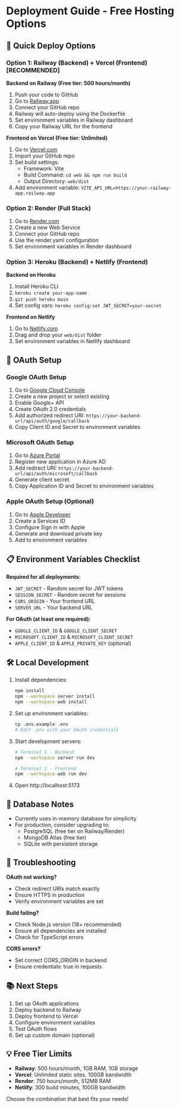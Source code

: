 # Deployment Guide - Free Hosting Options

## 🚀 Quick Deploy Options

### Option 1: Railway (Backend) + Vercel (Frontend) [RECOMMENDED]

**Backend on Railway (Free tier: 500 hours/month)**
1. Push your code to GitHub
2. Go to [Railway.app](https://railway.app)
3. Connect your GitHub repo
4. Railway will auto-deploy using the Dockerfile
5. Set environment variables in Railway dashboard
6. Copy your Railway URL for the frontend

**Frontend on Vercel (Free tier: Unlimited)**
1. Go to [Vercel.com](https://vercel.com)
2. Import your GitHub repo
3. Set build settings:
   - Framework: Vite
   - Build Command: `cd web && npm run build`
   - Output Directory: `web/dist`
4. Add environment variable: `VITE_API_URL=https://your-railway-app.railway.app`

### Option 2: Render (Full Stack)

1. Go to [Render.com](https://render.com)
2. Create a new Web Service
3. Connect your GitHub repo
4. Use the render.yaml configuration
5. Set environment variables in Render dashboard

### Option 3: Heroku (Backend) + Netlify (Frontend)

**Backend on Heroku**
1. Install Heroku CLI
2. `heroku create your-app-name`
3. `git push heroku main`
4. Set config vars: `heroku config:set JWT_SECRET=your-secret`

**Frontend on Netlify**
1. Go to [Netlify.com](https://netlify.com)
2. Drag and drop your `web/dist` folder
3. Set environment variables in Netlify dashboard

## 🔐 OAuth Setup

### Google OAuth Setup
1. Go to [Google Cloud Console](https://console.cloud.google.com)
2. Create a new project or select existing
3. Enable Google+ API
4. Create OAuth 2.0 credentials
5. Add authorized redirect URI: `https://your-backend-url/api/auth/google/callback`
6. Copy Client ID and Secret to environment variables

### Microsoft OAuth Setup
1. Go to [Azure Portal](https://portal.azure.com)
2. Register new application in Azure AD
3. Add redirect URI: `https://your-backend-url/api/auth/microsoft/callback`
4. Generate client secret
5. Copy Application ID and Secret to environment variables

### Apple OAuth Setup (Optional)
1. Go to [Apple Developer](https://developer.apple.com)
2. Create a Services ID
3. Configure Sign in with Apple
4. Generate and download private key
5. Add to environment variables

## 📋 Environment Variables Checklist

**Required for all deployments:**
- `JWT_SECRET` - Random secret for JWT tokens
- `SESSION_SECRET` - Random secret for sessions
- `CORS_ORIGIN` - Your frontend URL
- `SERVER_URL` - Your backend URL

**For OAuth (at least one required):**
- `GOOGLE_CLIENT_ID` & `GOOGLE_CLIENT_SECRET`
- `MICROSOFT_CLIENT_ID` & `MICROSOFT_CLIENT_SECRET`
- `APPLE_CLIENT_ID` & `APPLE_PRIVATE_KEY` (optional)

## 🛠️ Local Development

1. Install dependencies:
   ```bash
   npm install
   npm --workspace server install
   npm --workspace web install
   ```

2. Set up environment variables:
   ```bash
   cp .env.example .env
   # Edit .env with your OAuth credentials
   ```

3. Start development servers:
   ```bash
   # Terminal 1 - Backend
   npm --workspace server run dev
   
   # Terminal 2 - Frontend  
   npm --workspace web run dev
   ```

4. Open http://localhost:5173

## 💾 Database Notes

- Currently uses in-memory database for simplicity
- For production, consider upgrading to:
  - PostgreSQL (free tier on Railway/Render)
  - MongoDB Atlas (free tier)
  - SQLite with persistent storage

## 🔧 Troubleshooting

**OAuth not working?**
- Check redirect URIs match exactly
- Ensure HTTPS in production
- Verify environment variables are set

**Build failing?**
- Check Node.js version (18+ recommended)
- Ensure all dependencies are installed
- Check for TypeScript errors

**CORS errors?**
- Set correct CORS_ORIGIN in backend
- Ensure credentials: true in requests

## 📚 Next Steps

1. Set up OAuth applications
2. Deploy backend to Railway
3. Deploy frontend to Vercel
4. Configure environment variables
5. Test OAuth flows
6. Set up custom domain (optional)

## 💡 Free Tier Limits

- **Railway**: 500 hours/month, 1GB RAM, 1GB storage
- **Vercel**: Unlimited static sites, 100GB bandwidth
- **Render**: 750 hours/month, 512MB RAM
- **Netlify**: 300 build minutes, 100GB bandwidth

Choose the combination that best fits your needs!
